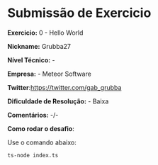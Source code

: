 # Submissão de Exercicio

**Exercicio:** 0 - Hello World

**Nickname:** Grubba27

**Nível Técnico:** - 

**Empresa:** - Meteor Software

**Twitter**:https://twitter.com/gab_grubba

**Dificuldade de Resolução:** - Baixa

**Comentários:** -/-

**Como rodar o desafio**:

Use o comando abaixo:
```bash
ts-node index.ts
```
